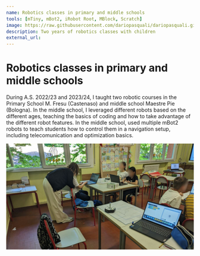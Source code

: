 ```yaml
---
name: Robotics classes in primary and middle schools
tools: [mTiny, mBot2, iRobot Root, MBlock, Scratch]
image: https://raw.githubusercontent.com/dariopasquali/dariopasquali.github.io/portfolYOU/assets/school.png
description: Two years of robotics classes with children
external_url: 
---
```


# Robotics classes in primary and middle schools

During A.S. 2022/23 and 2023/24, I taught two robotic courses in the Primary School M. Fresu (Castenaso) and middle school Maestre Pie (Bologna). In the middle school, I leveraged different robots based on the different ages, teaching the basics of coding and how to take advantage of the different robot features. In the middle school, used multiple mBot2 robots to teach students how to control them in a navigation setup, including telecomunication and optimization basics.

![schools](../assets/school.png)